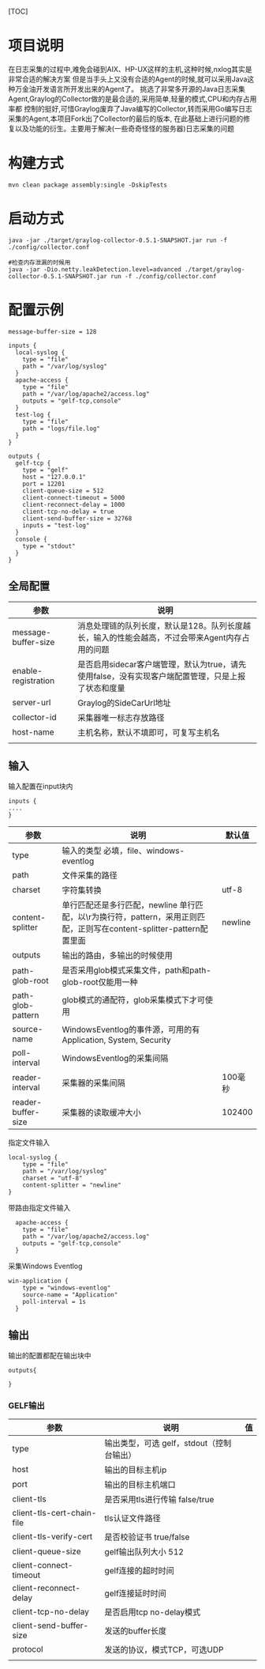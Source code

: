 [TOC]

# 项目说明

在日志采集的过程中,难免会碰到AIX、HP-UX这样的主机,这种时候,nxlog其实是非常合适的解决方案
但是当手头上又没有合适的Agent的时候,就可以采用Java这种万金油开发语言所开发出来的Agent了。
挑选了非常多开源的Java日志采集Agent,Graylog的Collector做的是最合适的,采用简单,轻量的模式,CPU和内存占用率都
控制的挺好,可惜Graylog废弃了Java编写的Collector,转而采用Go编写日志采集的Agent,本项目Fork出了Collector的最后的版本,
在此基础上进行问题的修复以及功能的衍生。主要用于解决(一些奇奇怪怪的服务器)日志采集的问题

# 构建方式

```
mvn clean package assembly:single -DskipTests
```

# 启动方式

```
java -jar ./target/graylog-collector-0.5.1-SNAPSHOT.jar run -f ./config/collector.conf

#检查内存泄漏的时候用
java -jar -Dio.netty.leakDetection.level=advanced ./target/graylog-collector-0.5.1-SNAPSHOT.jar run -f ./config/collector.conf
```

# 配置示例

```
message-buffer-size = 128

inputs {
  local-syslog {
    type = "file"
    path = "/var/log/syslog"
  }
  apache-access {
    type = "file"
    path = "/var/log/apache2/access.log"
    outputs = "gelf-tcp,console"
  }
  test-log {
    type = "file"
    path = "logs/file.log"
  }
}

outputs {
  gelf-tcp {
    type = "gelf"
    host = "127.0.0.1"
    port = 12201
    client-queue-size = 512
    client-connect-timeout = 5000
    client-reconnect-delay = 1000
    client-tcp-no-delay = true
    client-send-buffer-size = 32768
    inputs = "test-log"
  }
  console {
    type = "stdout"
  }
}
```
## 全局配置

| 参数                  | 说明                                       |
| ------------------- | ---------------------------------------- |
| message-buffer-size | 消息处理链的队列长度，默认是128。队列长度越长，输入的性能会越高，不过会带来Agent内存占用的问题 |
| enable-registration | 是否启用sidecar客户端管理，默认为true，请先使用false，没有实现客户端配置管理，只是上报了状态和度量 |
| server-url          | Graylog的SideCarUrl地址                     |
| collector-id        | 采集器唯一标志存放路径                              |
| host-name           | 主机名称，默认不填即可，可复写主机名                       |
|                     |                                          |

## 输入

输入配置在input块内

```
inputs {
....
}
```

| 参数                 | 说明                                       | 默认值     |
| ------------------ | ---------------------------------------- | ------- |
| type               | 输入的类型 必填，file、windows-eventlog           |         |
| path               | 文件采集的路径                                  |         |
| charset            | 字符集转换                                    | utf-8   |
| content-splitter   | 单行匹配还是多行匹配，newline 单行匹配，以\r为换行符，pattern，采用正则匹配，正则写在content-splitter-pattern配置里面 | newline |
| outputs            | 输出的路由，多输出的时候使用                           |         |
| path-glob-root     | 是否采用glob模式采集文件，path和path-glob-root仅能用一种  |         |
| path-glob-pattern  | glob模式的通配符，glob采集模式下才可使用                 |         |
| source-name        | WindowsEventlog的事件源，可用的有Application, System, Security |         |
| poll-interval      | WindowsEventlog的采集间隔                     |         |
| reader-interval    | 采集器的采集间隔                                 | 100毫秒   |
| reader-buffer-size | 采集器的读取缓冲大小                               | 102400  |

指定文件输入

```
local-syslog {
    type = "file"
    path = "/var/log/syslog"
    charset = "utf-8"
    content-splitter = "newline"
}
```

带路由指定文件输入

```
  apache-access {
    type = "file"
    path = "/var/log/apache2/access.log"
    outputs = "gelf-tcp,console"
  }
```

采集Windows Eventlog

```
win-application {
    type = "windows-eventlog"
    source-name = "Application"
    poll-interval = 1s
  }
```

## 输出

输出的配置都配在输出块中

```
outputs{

}
```

### GELF输出

| 参数                         | 说明                         | 值    |
| -------------------------- | -------------------------- | ---- |
| type                       | 输出类型，可选 gelf，stdout（控制台输出） |      |
| host                       | 输出的目标主机ip                  |      |
| port                       | 输出的目标主机端口                  |      |
| client-tls                 | 是否采用tls进行传输  false/true    |      |
| client-tls-cert-chain-file | tls认证文件路径                  |      |
| client-tls-verify-cert     | 是否校验证书  true/false         |      |
| client-queue-size          | gelf输出队列大小 512             |      |
| client-connect-timeout     | gelf连接的超时时间                |      |
| client-reconnect-delay     | gelf连接延时时间                 |      |
| client-tcp-no-delay        | 是否启用tcp no-delay模式         |      |
| client-send-buffer-size    | 发送的buffer长度                |      |
| protocol                   | 发送的协议，模式TCP，可选UDP          |      |
|                            |                            |      |

